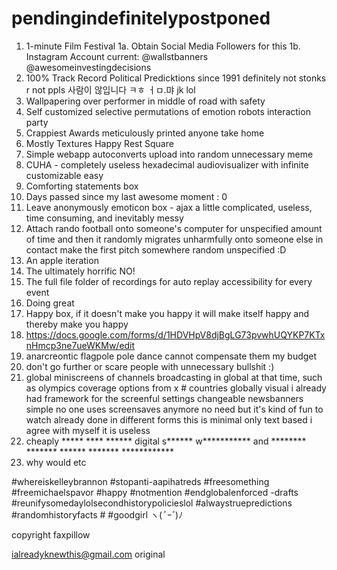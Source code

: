 # pendingindefinitelypostponed

1.  1-minute Film Festival
1a. Obtain Social Media Followers for this
1b. Instagram Account current: @wallstbanners @awesomeinvestingdecisions
35. 100% Track Record Political Predicktions since 1991 definitely not stonks r not ppls 사람이 않입니다 ㅋㅎ ㅓㅁ.먀 jk lol
2.  Wallpapering over performer in middle of road with safety
3.  Self customized selective permutations of emotion robots interaction party
4.  Crappiest Awards meticulously printed anyone take home 
5.  Mostly Textures Happy Rest Square
6.  Simple webapp autoconverts upload into random unnecessary meme
7.  CUHA - completely useless hexadecimal audiovisualizer with infinite customizable easy
8.  Comforting statements box 
9.  Days passed since my last awesome moment : 0 
10.  Leave anonymously emoticon box - ajax a little complicated, useless, time consuming, and inevitably messy 
11.  Attach rando football onto someone's computer for unspecified amount of time and then it randomly migrates unharmfully onto someone else in contact make the first pitch somewhere random unspecified :D
12.  An apple iteration
13.  The ultimately horrific NO!
14.  The full file folder of recordings for auto replay accessibility for every event
25.  Doing great
26.  Happy box, if it doesn't make you happy it will make itself happy and thereby make you happy
27.  https://docs.google.com/forms/d/1HDVHpV8djBgLG73pvwhUQYKP7KTxnHmcp3ne7ueWKMw/edit
28.  anarcreontic flagpole pole dance cannot compensate them my budget
29.  don't go further or scare people with unnecessary bullshit :)
30.  global miniscreens of channels broadcasting in global at that time, such as olympics coverage options from x # countries globally visual i already had framework for the screenful settings changeable newsbanners simple no one uses screensaves anymore no need but it's kind of fun to watch already done in different forms this is  minimal only text based i agree with myself it is useless 
31.  cheaply ***** **** ****** digital s****** w*********** and ******** ******* ****** ******* ************ 
32.  why would etc


#whereiskelleybrannon #stopanti-aapihatreds #freesomething #freemichaelspavor #happy #notmention #endglobalenforced -drafts #reunifysomedaylolsecondhistorypolicieslol #alwaystruepredictions #randomhistoryfacts #  #goodgirl ヽ(*ﾟｰﾟ*)ﾉ

copyright faxpillow

ialreadyknewthis@gmail.com original
